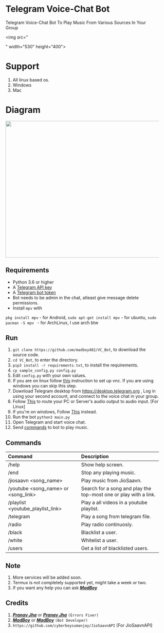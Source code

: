# Telegram Voice-Chat Bot

Telegram Voice-Chat Bot To Play Music From Various Sources In Your Group

<img src="<blockquote class="imgur-embed-pub" lang="en" data-id="a/N0mGpgZ" data-context="false" ><a href="//imgur.com/a/N0mGpgZ"></a></blockquote><script async src="//s.imgur.com/min/embed.js" charset="utf-8"></script>" width="530" height="400">


# Support

1. All linux based os.
2. Windows
3. Mac

# Diagram

<img src="etc/scheme.png" width="919" height="448">

## Requirements

- Python 3.6 or higher
- A [Telegram API key](//docs.pyrogram.org/intro/setup#api-keys)
- A [Telegram bot token](//t.me/botfather)
- Bot needs to be admin in the chat, atleast give message delete permissions.
- Install `mpv` with

`pkg install mpv` - for Android,  `sudo apt-get install mpv` - for ubuntu, `sudo pacman -S mpv `  - for ArchLinux, I use arch btw

## Run

1. `git clone https://github.com/madboy482/VC_Bot`, to download the source code.
2. `cd VC_Bot`, to enter the directory.
3. `pip3 install -r requirements.txt`, to install the requirements.
4. `cp sample_config.py config.py`
5. Edit `config.py` with your own values.
6. If you are on linux follow [this](https://github.com/madboy482/VC_Bot/blob/master/vnc.md) 
instruction to set up vnc. If you are using windows you can skip this step.
6. Download Telegram desktop from https://desktop.telegram.org , Log in using your second account, and connect 
to 
the 
voice chat in your group.
7. Follow [This](https://unix.stackexchange.com/questions/82259/how-to-pipe-audio-output-to-mic-input) to route 
your PC or Server's audio output to audio input. [For Linux]
8. If you're on windows, Follow 
[This](https://superuser.com/questions/1133750/set-output-audio-of-windows-as-input-audio-of-microphone) instead.
9. Run the bot `python3 main.py`
10. Open Telegram and start voice chat.
11. Send [commands](https://github.com/madboy482/VC_Bot/blob/master/README.md#commands) to bot to 
play music.


## Commands
Command | Description
:--- | :---
/help | Show help screen.
/end | Stop any playing music. 
/jiosaavn <song_name> | Play music from JioSaavn.
/youtube <song_name> or <song_link>| Search for a song and play the top-most one or play with a link.
/playlist <youtube_playlist_link> | Play a all videos in a youtube playlist.
/telegram | Play a song from telegram file.
/radio | Play radio continuosly.
/black | Blacklist a user.
/white | Whitelist a user.
/users | Get a list of blacklisted users.

## Note

1. More services will be added soon.
2. Termux is not completely supported yet, might take a week or two.
3. If you want any help you can ask <b><i>[MadBoy](https://t.me/Warning_MadBoy_is_Here)</i></b>

## Credits
1. <b><i>[Pranav Jha](https://telegram.me/Wanacoins)</i></b> or <b><i>[Pranav Jha](https://ghithub.com/PranavJha1)</i></b> `(Errors Fixer)`
2. <b><i>[MadBoy](https://telegram.me/Warning_MadBoy_is_Here)</i></b> or <b><i>[MadBoy](https://github.com/MadBoy482)</i></b> `(Bot Developer)`
3. `https://github.com/cyberboysumanjay/JioSaavnAPI` [For JioSaavnAPI]
